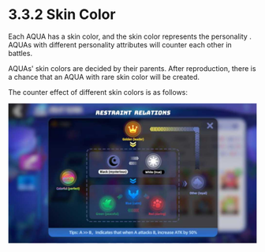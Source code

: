# 3.3.2 Skin Color

Each AQUA has a skin color, and the skin color represents the personality . AQUAs with different personality attributes will counter each other in battles.

AQUAs' skin colors are decided by their parents. After reproduction, there is a chance that an AQUA with rare skin color will be created.

The counter effect of different skin colors is as follows:

![alt Attributes](../assets/image5.png)